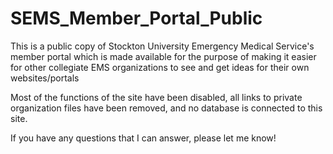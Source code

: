 # SEMS_Member_Portal_Public
This is a public copy of Stockton University Emergency Medical Service's member portal which is made available for the purpose of making it easier for other collegiate EMS organizations to see and get ideas for their own websites/portals

Most of the functions of the site have been disabled, all links to private organization files have been removed, and no database is connected to this site. 

If you have any questions that I can answer, please let me know!
